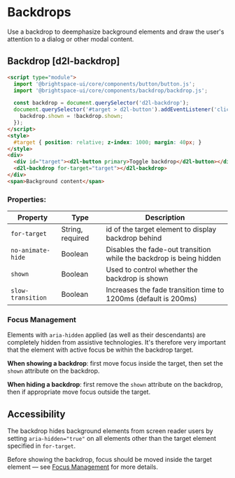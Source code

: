 # Backdrops

Use a backdrop to deemphasize background elements and draw the user's attention to a dialog or other modal content.

## Backdrop [d2l-backdrop]

<!-- docs: demo code properties name:d2l-backdrop sandboxTitle:'Backdrop' size:small -->
```html
<script type="module">
  import '@brightspace-ui/core/components/button/button.js';
  import '@brightspace-ui/core/components/backdrop/backdrop.js';

  const backdrop = document.querySelector('d2l-backdrop');
  document.querySelector('#target > d2l-button').addEventListener('click', () => {
    backdrop.shown = !backdrop.shown;
  });
</script>
<style>
  #target { position: relative; z-index: 1000; margin: 40px; }
</style>
<div>
  <div id="target"><d2l-button primary>Toggle backdrop</d2l-button></div>
  <d2l-backdrop for-target="target"></d2l-backdrop>
</div>
<span>Background content</span>
```

<!-- docs: start hidden content -->
### Properties:

| Property | Type | Description |
|--|--|--|
| `for-target` | String, required | id of the target element to display backdrop behind |
| `no-animate-hide` | Boolean | Disables the fade-out transition while the backdrop is being hidden |
| `shown` | Boolean | Used to control whether the backdrop is shown |
| `slow-transition` | Boolean | Increases the fade transition time to 1200ms (default is 200ms) |
<!-- docs: end hidden content -->

### Focus Management

Elements with `aria-hidden` applied (as well as their descendants) are completely hidden from assistive technologies. It's therefore very important that the element with active focus be within the backdrop target.

**When showing a backdrop**: first move focus inside the target, then set the `shown` attribute on the backdrop.

**When hiding a backdrop**: first remove the `shown` attribute on the backdrop, then if appropriate move focus outside the target.

## Accessibility

The backdrop hides background elements from screen reader users by setting `aria-hidden="true"` on all elements other than the target element specified in `for-target`.

Before showing the backdrop, focus should be moved inside the target element — see [Focus Management](#focus-management) for more details.